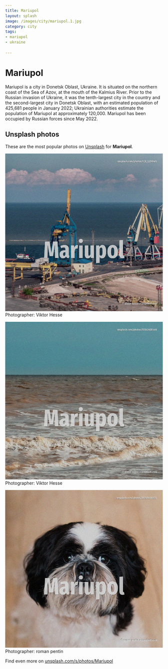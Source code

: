 ```yaml
---
title: Mariupol
layout: splash
image: /images/city/mariupol.1.jpg
category: city
tags:
- mariupol
- ukraine

---
```

# Mariupol

Mariupol  is a city in Donetsk Oblast, Ukraine. It is situated on the northern coast  of the Sea of Azov, at the mouth of the Kalmius River. Prior to the Russian invasion of Ukraine, it was the tenth-largest city in the country and the  second-largest city in Donetsk Oblast, with an estimated population of 425,681 people in January  2022; Ukrainian authorities estimate the population of Mariupol at approximately 120,000. Mariupol has been occupied by Russian forces since May 2022.  

 
## Unsplash photos
These are the most popular photos on [Unsplash](https://unsplash.com) for **Mariupol**.
 
![Mariupol](/images/city/mariupol.1.jpg)
Photographer:  Viktor Hesse
 
![Mariupol](/images/city/mariupol.2.jpg)
Photographer:  Viktor Hesse
 
![Mariupol](/images/city/mariupol.3.jpg)
Photographer:  roman pentin
 
Find even more on [unsplash.com/s/photos/Mariupol](https://unsplash.com/s/photos/Mariupol)
 
